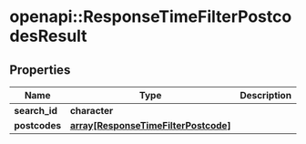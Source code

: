 # openapi::ResponseTimeFilterPostcodesResult


## Properties
Name | Type | Description | Notes
------------ | ------------- | ------------- | -------------
**search_id** | **character** |  | 
**postcodes** | [**array[ResponseTimeFilterPostcode]**](ResponseTimeFilterPostcode.md) |  | 


